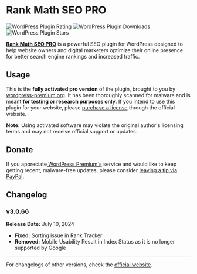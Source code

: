 # Rank Math SEO PRO

![WordPress Plugin Rating](https://img.shields.io/wordpress/plugin/rating/seo-by-rank-math) ![WordPress Plugin Downloads](https://img.shields.io/wordpress/plugin/dt/seo-by-rank-math) ![WordPress Plugin Stars](https://img.shields.io/wordpress/plugin/stars/seo-by-rank-math)

[**Rank Math SEO PRO**](https://rankmath.com/) is a powerful SEO plugin for WordPress designed to help website owners and digital marketers optimize their online presence for better search engine rankings and increased traffic.

## Usage

This is the **fully activated pro version** of the plugin, brought to you by [wordpress-premium.org](https://www.wordpress-premium.org). It has been thoroughly scanned for malware and is meant **for testing or research purposes only**. If you intend to use this plugin for your website, please [purchase a license](https://rankmath.com/offer/) through the official website.

**Note:** Using activated software may violate the original author's licensing terms and may not receive official support or updates. 

## Donate

If you appreciate[ WordPress Premium's](https://www.wordpress-premium.org/) service and would like to keep getting recent, malware-free updates, please consider [leaving a tip via PayPal](https://www.paypal.com/paypalme/thaikolja).

## Changelog

### v3.0.66 

**Release Date:** July 10, 2024

- **Fixed:** Sorting issue in Rank Tracker
- **Removed:** Mobile Usability Result in Index Status as it is no longer supported by Google

---

For changelogs of other versions, check the [official website](https://rankmath.com/changelog/pro/).
